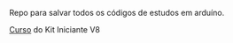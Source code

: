 Repo para salvar todos os códigos de estudos em arduíno.

[Curso](https://www.robocore.net/tutoriais/kit-iniciante-v8-introducao.html) do Kit Iniciante V8